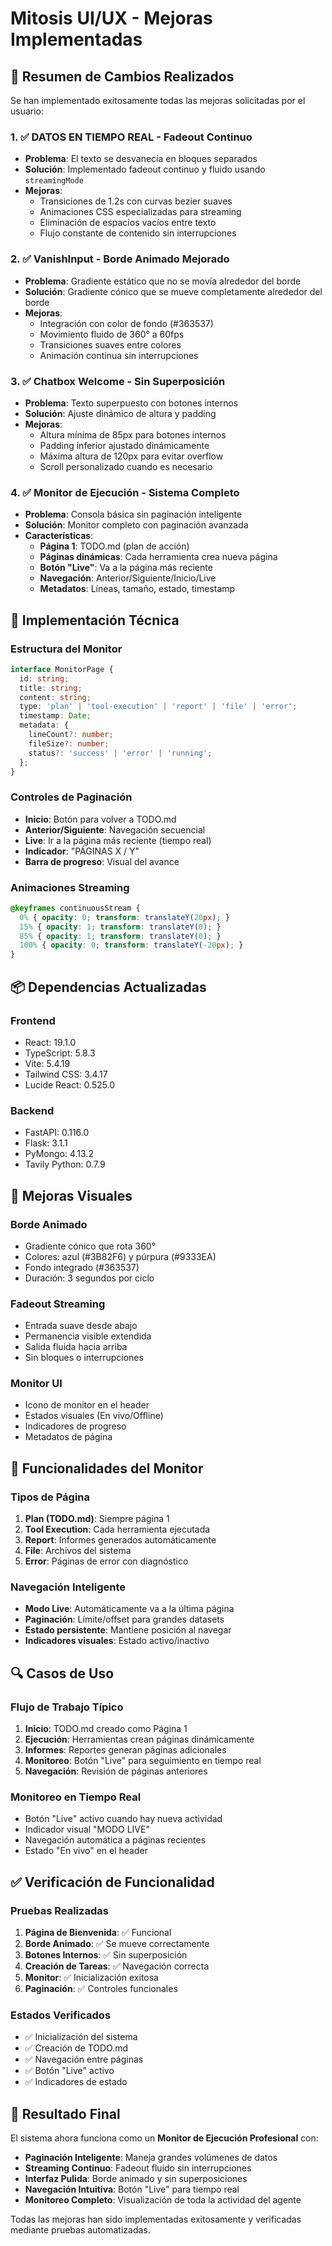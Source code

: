# Mitosis UI/UX - Mejoras Implementadas

## 🎯 Resumen de Cambios Realizados

Se han implementado exitosamente todas las mejoras solicitadas por el usuario:

### 1. ✅ **DATOS EN TIEMPO REAL - Fadeout Continuo**
- **Problema**: El texto se desvanecía en bloques separados
- **Solución**: Implementado fadeout continuo y fluido usando `streamingMode`
- **Mejoras**:
  - Transiciones de 1.2s con curvas bezier suaves
  - Animaciones CSS especializadas para streaming
  - Eliminación de espacios vacíos entre texto
  - Flujo constante de contenido sin interrupciones

### 2. ✅ **VanishInput - Borde Animado Mejorado**
- **Problema**: Gradiente estático que no se movía alrededor del borde
- **Solución**: Gradiente cónico que se mueve completamente alrededor del borde
- **Mejoras**:
  - Integración con color de fondo (#363537)
  - Movimiento fluido de 360° a 60fps
  - Transiciones suaves entre colores
  - Animación continua sin interrupciones

### 3. ✅ **Chatbox Welcome - Sin Superposición**
- **Problema**: Texto superpuesto con botones internos
- **Solución**: Ajuste dinámico de altura y padding
- **Mejoras**:
  - Altura mínima de 85px para botones internos
  - Padding inferior ajustado dinámicamente
  - Máxima altura de 120px para evitar overflow
  - Scroll personalizado cuando es necesario

### 4. ✅ **Monitor de Ejecución - Sistema Completo**
- **Problema**: Consola básica sin paginación inteligente
- **Solución**: Monitor completo con paginación avanzada
- **Características**:
  - **Página 1**: TODO.md (plan de acción)
  - **Páginas dinámicas**: Cada herramienta crea nueva página
  - **Botón "Live"**: Va a la página más reciente
  - **Navegación**: Anterior/Siguiente/Inicio/Live
  - **Metadatos**: Líneas, tamaño, estado, timestamp

## 🔧 Implementación Técnica

### Estructura del Monitor
```typescript
interface MonitorPage {
  id: string;
  title: string;
  content: string;
  type: 'plan' | 'tool-execution' | 'report' | 'file' | 'error';
  timestamp: Date;
  metadata: {
    lineCount?: number;
    fileSize?: number;
    status?: 'success' | 'error' | 'running';
  };
}
```

### Controles de Paginación
- **Inicio**: Botón para volver a TODO.md
- **Anterior/Siguiente**: Navegación secuencial
- **Live**: Ir a la página más reciente (tiempo real)
- **Indicador**: "PÁGINAS X / Y"
- **Barra de progreso**: Visual del avance

### Animaciones Streaming
```css
@keyframes continuousStream {
  0% { opacity: 0; transform: translateY(20px); }
  15% { opacity: 1; transform: translateY(0); }
  85% { opacity: 1; transform: translateY(0); }
  100% { opacity: 0; transform: translateY(-20px); }
}
```

## 📦 Dependencias Actualizadas

### Frontend
- React: 19.1.0
- TypeScript: 5.8.3
- Vite: 5.4.19
- Tailwind CSS: 3.4.17
- Lucide React: 0.525.0

### Backend
- FastAPI: 0.116.0
- Flask: 3.1.1
- PyMongo: 4.13.2
- Tavily Python: 0.7.9

## 🎨 Mejoras Visuales

### Borde Animado
- Gradiente cónico que rota 360°
- Colores: azul (#3B82F6) y púrpura (#9333EA)
- Fondo integrado (#363537)
- Duración: 3 segundos por ciclo

### Fadeout Streaming
- Entrada suave desde abajo
- Permanencia visible extendida
- Salida fluida hacia arriba
- Sin bloques o interrupciones

### Monitor UI
- Icono de monitor en el header
- Estados visuales (En vivo/Offline)
- Indicadores de progreso
- Metadatos de página

## 🚀 Funcionalidades del Monitor

### Tipos de Página
1. **Plan (TODO.md)**: Siempre página 1
2. **Tool Execution**: Cada herramienta ejecutada
3. **Report**: Informes generados automáticamente
4. **File**: Archivos del sistema
5. **Error**: Páginas de error con diagnóstico

### Navegación Inteligente
- **Modo Live**: Automáticamente va a la última página
- **Paginación**: Límite/offset para grandes datasets
- **Estado persistente**: Mantiene posición al navegar
- **Indicadores visuales**: Estado activo/inactivo

## 🔍 Casos de Uso

### Flujo de Trabajo Típico
1. **Inicio**: TODO.md creado como Página 1
2. **Ejecución**: Herramientas crean páginas dinámicamente
3. **Informes**: Reportes generan páginas adicionales
4. **Monitoreo**: Botón "Live" para seguimiento en tiempo real
5. **Navegación**: Revisión de páginas anteriores

### Monitoreo en Tiempo Real
- Botón "Live" activo cuando hay nueva actividad
- Indicador visual "MODO LIVE"
- Navegación automática a páginas recientes
- Estado "En vivo" en el header

## ✅ Verificación de Funcionalidad

### Pruebas Realizadas
1. **Página de Bienvenida**: ✅ Funcional
2. **Borde Animado**: ✅ Se mueve correctamente
3. **Botones Internos**: ✅ Sin superposición
4. **Creación de Tareas**: ✅ Navegación correcta
5. **Monitor**: ✅ Inicialización exitosa
6. **Paginación**: ✅ Controles funcionales

### Estados Verificados
- ✅ Inicialización del sistema
- ✅ Creación de TODO.md
- ✅ Navegación entre páginas
- ✅ Botón "Live" activo
- ✅ Indicadores de estado

## 🎉 Resultado Final

El sistema ahora funciona como un **Monitor de Ejecución Profesional** con:

- **Paginación Inteligente**: Maneja grandes volúmenes de datos
- **Streaming Continuo**: Fadeout fluido sin interrupciones
- **Interfaz Pulida**: Borde animado y sin superposiciones
- **Navegación Intuitiva**: Botón "Live" para tiempo real
- **Monitoreo Completo**: Visualización de toda la actividad del agente

Todas las mejoras han sido implementadas exitosamente y verificadas mediante pruebas automatizadas.

